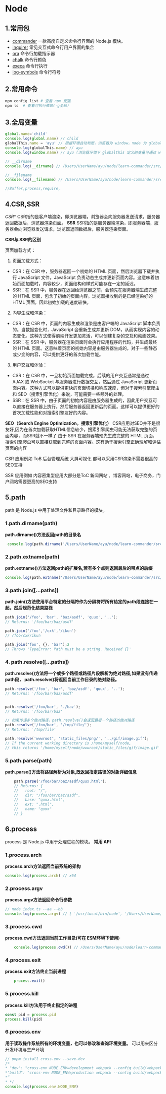 # Node


## 1.常用包

-  [commander](https://github.com/tj/commander.js/blob/970ecae402b253de691e6a9066fea22f38fe7431/Readme_zh-CN.md) 一款高度自定义命令行界面的 Node.js 模块。
- [inquirer](https://github.com/SBoudrias/Inquirer.js) 常见交互式命令行用户界面的集合
- [ora](https://github.com/sindresorhus/ora) 命令行加载指示器
- [chalk](https://github.com/chalk/chalk) 命令行颜色
- [execa](https://github.com/sindresorhus/execa) 命令行执行
- [log-symbols](https://github.com/sindresorhus/log-symbols) 命令行符号


## 2.常用命令
```bash
npm config list # 查看 npm 配置
npm ls  # 查看可执行依赖(-g全局)

```

## 3.全局变量
```js
global.name='child'
console.log(global.name) // child
globalThis.name = 'ayu' // 根据环境自动判断，浏览器为 window，node 为 global
console.log(globalThis.name) // ayu
console.log(window.name) // ayu (浏览器环境下 globalthis 定义的变量可通过 window 访问

// __dirname
console.log(__dirname) // /Users/UserName/ayu/node/learn-commander/src/global-api dirname 获取当前目录的绝对路径

//__filename
console.log(__filename) // /Users/UserName/ayu/node/learn-commander/src/global-api filename 获取当前文件的绝对路径

//Buffer,process,require,
```

## 4.CSR,SSR

*CSR**
CSR指的是客户端渲染，即浏览器端，浏览器会向服务器发送请求，服务器返回数据后，浏览器渲染页面。 
**SSR**
SSR指的是服务器端渲染，即服务器端，服务器会向浏览器发送请求，浏览器返回数据后，服务器渲染页面。

**CSR与 SSR的区别**

页面加载方式：

1. 页面加载方式：
 - CSR：在 CSR 中，服务器返回一个初始的 HTML 页面，然后浏览器下载并执行 JavaScript 文件，JavaScript 负责动态生成并更新页面内容。这意味着初始页面加载时，内容较少，页面结构和样式可能存在一定的延迟。
 - SSR：在 SSR 中，服务器在返回给浏览器之前，会预先在服务器端生成完整的 HTML 页面，包含了初始的页面内容。浏览器接收到的是已经渲染好的 HTML 页面，因此初始加载的速度较快。

2. 内容生成和渲染：

 - CSR：在 CSR 中，页面的内容生成和渲染是由客户端的 JavaScript 脚本负责的。当数据变化时，JavaScript 会重新生成并更新 DOM，从而实现内容的动态变化。这种方式使得前端开发更加灵活，可以创建复杂的交互和动画效果。
 - SSR：在 SSR 中，服务器在渲染页面时会执行应用程序的代码，并生成最终的 HTML 页面。这意味着页面的初始内容是由服务器生成的，对于一些静态或少变的内容，可以提供更好的首次加载性能。

3. 用户交互和体验：

 - CSR：在 CSR 中，一旦初始页面加载完成，后续的用户交互通常是通过 AJAX 或 WebSocket 与服务器进行数据交互，然后通过 JavaScript 更新页面内容。这种方式可以提供更快的页面切换和响应速度，但对于搜索引擎爬虫和 SEO（搜索引擎优化）来说，可能需要一些额外的处理。
 - SSR：在 SSR 中，由于页面的初始内容是由服务器生成的，因此用户交互可以直接在服务器上执行，然后服务器返回更新后的页面。这样可以提供更好的首次加载性能和对搜索引擎友好的内容。

**SEO（Search Engine Optimization，搜索引擎优化）**
CSR应用对SEO并不是很友好,因为在首次加载获取HTML信息较少，搜索引擎爬虫可能无法获取完整的页面内容，而SSR就不一样了 由于 SSR 在服务器端预先生成完整的 HTML 页面，搜索引擎爬虫可以直接获取到完整的页面内容。这有助于搜索引擎正确理解和评估页面的内容<br/>

CSR 应用例如 ToB 后台管理系统 大屏可视化 都可以采用CSR渲染不需要很高的SEO支持

SSR 应用例如 内容密集型应用大部分是ToC 新闻网站 ，博客网站，电子商务，门户网站需要更高的SEO支持


## 5.path
path 是 Node.js 中用于处理文件和目录路径的模块。 

### 1.path.dirname(path)

**path.dirname()方法返回path的目录名**
```js
 console.log(path.dirname('/Users/UserName/ayu/node/learn-commander/src/global-api/index.js')) // /Users/UserName/ayu/node/learn-commander/src/global-api
 ```

### 2.path.extname(path)

**path.extname()方法返回path的扩展名,若有多个点则返回最后的带点的后缀**
```js
console.log(path.extname('/Users/UserName/ayu/node/learn-commander/src/global-api/index.js')) // .js
```

### 3.path.join([...paths])
**path.join()方法使用平台特定的分隔符作为分隔符将所有给定的path段连接在一起，然后规范化结果路径**
```js
path.join('/foo', 'bar', 'baz/asdf', 'quux', '..');
// Returns: '/foo/bar/baz/asdf'

path.join('/foo','/cxk','/ikun')
// /foo/cxk/ikun

path.join('foo', {}, 'bar');2
// Throws 'TypeError: Path must be a string. Received {}'
```


### 4. path.resolve([...paths])
**path.resolve()方法将一个或多个路径或路径片段解析为绝对路径,如果没有传递path段， path.resolve()将返回当前工作目录的绝对路径。**
```js
path.resolve('/foo', 'bar', 'baz/asdf', 'quux', '..');
// Returns: '/foo/bar/baz/asdf'


path.resolve('/foo/bar', './baz');
// Returns: '/foo/bar/baz'

// 如果传递多个绝对路径，path.resolve()会返回最后一个路径的绝对路径
path.resolve('/foo/bar', '/tmp/file/');
// Returns: '/tmp/file'

path.resolve('wwwroot', 'static_files/png/', '../gif/image.gif');
// If the current working directory is /home/myself/node,
// this returns '/home/myself/node/wwwroot/static_files/gif/image.gif'
```


### 5.path.parse(path)
**path.parse()方法将路径解析为对象,既返回指定路径的对象详细信息**
```js
    path.parse('/foo/bar/baz/asdf/quux.html');
    // Returns: {
    //   root: "/",
    //   dir: "/foo/bar/baz/asdf",
    //   base: "quux.html",
    //   ext: ".html",
    //   name: "quux"
    // }
   ```

## 6.process
process 是 Node.js 中用于处理进程的模块。
**常用 API**

### 1.process.arch
    
**process.arch方法返回当前系统的架构**
```js
console.log(process.arch) // x64
```

### 2.process.argv
**process.argv方法返回命令行参数**
```js
// node index.ts --aa --bb
console.log(process.argv) // [ '/usr/local/bin/node', '/Users/UserName/ayu/node/learn-commander/src/global-api/index.js', '--aa', '--bb' ]
```

### 3.process.cwd
    
**process.cwd方法返回当前工作目录(可在 ESM环境下使用)**
```js
    console.log(process.cwd()) // /Users/UserName/ayu/node/learn-commander
```

### 4.process.exit
**process.exit方法终止当前进程**
```js
    process.exit()
```

### 5.process.kill
**process.kill方法用于终止指定的进程**
```js
const pid = process.pid
process.kill(pid)
```

### 6.process.env
**用于读取操作系统所有的环境变量，也可以修改和查询环境变量。**
可以用来区分开发环境与生产环境
```js
// pnpm install cross-env --save-dev
/*
* "dev": "cross-env NODE_ENV=development webpack --config build/webpack.config.js",
*"build": "cross-env NODE_ENV=production webpack --config build/webpack.config.js"
*”
* */
console.log(process.env.NODE_ENV)
```
